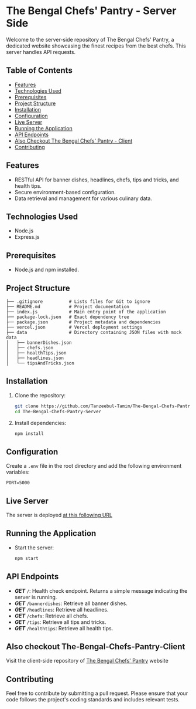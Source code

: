 # The Bengal Chefs' Pantry - Server Side

Welcome to the server-side repository of The Bengal Chefs' Pantry, a dedicated website showcasing the finest recipes from the best chefs. This server handles API requests.

## Table of Contents
- [Features](#features)
- [Technologies Used](#technologies-used)
- [Prerequisites](#prerequisites)
- [Project Structure](#project-structure)
- [Installation](#installation)
- [Configuration](#configuration)
- [Live Server](#live-server)
- [Running the Application](#running-the-application)
- [API Endpoints](#api-endpoints)
- [Also Checkout The Bengal Chefs' Pantry - Client](#also-checkout-the-bengal-chefs-pantry-client)
- [Contributing](#contributing)

## Features

- RESTful API for banner dishes, headlines, chefs, tips and tricks, and health tips.
- Secure environment-based configuration.
- Data retrieval and management for various culinary data.

## Technologies Used

- Node.js
- Express.js

## Prerequisites

- Node.js and npm installed.

## Project Structure

```
├── .gitignore          # Lists files for Git to ignore
├── README.md           # Project documentation
├── index.js            # Main entry point of the application
├── package-lock.json   # Exact dependency tree
├── package.json        # Project metadata and dependencies
├── vercel.json         # Vercel deployment settings
├── data                # Directory containing JSON files with mock data
│   ├── bannerDishes.json
│   ├── chefs.json
│   ├── healthTips.json
│   ├── headlines.json
│   └── tipsAndTricks.json
```

## Installation

1. Clone the repository:
    ```bash
    git clone https://github.com/Tanzeebul-Tamim/The-Bengal-Chefs-Pantry-Server
    cd The-Bengal-Chefs-Pantry-Server
    ```

2. Install dependencies:
    ```bash
    npm install
    ```

## Configuration

Create a `.env` file in the root directory and add the following environment variables:

```
PORT=5000
```

## Live Server

The server is deployed [at this following URL](https://chefs-pentry-server-4lg1rnncd-tamim-200091-yahoocom.vercel.app/)

## Running the Application

- Start the server:
    ```bash
    npm start
    ```

## API Endpoints

- ***GET*** `/`: Health check endpoint. Returns a simple message indicating the server is running.
- ***GET*** `/bannerdishes`: Retrieve all banner dishes.
- ***GET*** `/headlines`: Retrieve all headlines.
- ***GET*** `/chefs`: Retrieve all chefs.
- ***GET*** `/tips`: Retrieve all tips and tricks.
- ***GET*** `/healthtips`: Retrieve all health tips.

## Also checkout The-Bengal-Chefs-Pantry-Client

Visit the client-side repository of [The Bengal Chefs' Pantry](https://github.com/Tanzeebul-Tamim/The-Bengal-Chefs-Pantry-Client) website

## Contributing

Feel free to contribute by submitting a pull request. Please ensure that your code follows the project's coding standards and includes relevant tests.
